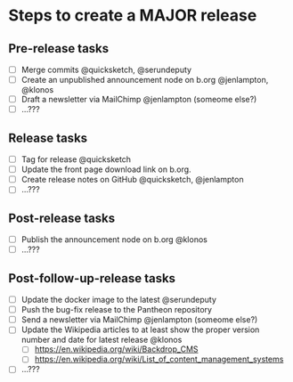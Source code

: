 Steps to create a MAJOR release
=================================


## Pre-release tasks

- [ ] Merge commits @quicksketch, @serundeputy
- [ ] Create an unpublished announcement node on b.org @jenlampton, @klonos
- [ ] Draft a newsletter via MailChimp @jenlampton (someome else?)
- [ ] ...???

## Release tasks

- [ ] Tag for release @quicksketch
- [ ] Update the front page download link on b.org.
- [ ] Create release notes on GitHub @quicksketch, @jenlampton
- [ ] ...???

## Post-release tasks

- [ ] Publish the announcement node on b.org @klonos
- [ ] ...???

## Post-follow-up-release tasks

- [ ] Update the docker image to the latest @serundeputy
- [ ] Push the bug-fix release to the Pantheon repository
- [ ] Send a newsletter via MailChimp @jenlampton (someome else?)
- [ ] Update the Wikipedia articles to at least show the proper version number and date for latest release @klonos
  - [ ] https://en.wikipedia.org/wiki/Backdrop_CMS
  - [ ] https://en.wikipedia.org/wiki/List_of_content_management_systems
- [ ] ...???

